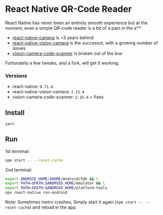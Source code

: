 # React Native QR-Code Reader

React Native has never been an entirely smooth experience but at the moment, even a simple QR-code reader is a bit of a pain in the a**.

- [react-native-camera](https://github.com/react-native-camera/react-native-camera) is ~3 years behind
- [react-native-vision-camera](https://github.com/mrousavy/react-native-vision-camera) is the successor, with a growing number of issues
- [vision-camera-code-scanner](https://github.com/rodgomesc/vision-camera-code-scanner) is broken out of the box

Fortunately a few tweaks, and a fork, will get it working.

### Versions

- react-native: `0.71.8`
- react-native-vision-camera: `2.15.4`
- vision-camera-code-scanner: `2.15.4` + fixes

## Install

```bash
yarn
```

## Run

1st terminal:

```bash
npm start -- --reset-cache
```

2nd terminal:

```bash
export ANDROID_HOME=$HOME/Android/Sdk && \
export PATH=$PATH:$ANDROID_HOME/emulator && \
export PATH=$PATH:$ANDROID_HOME/platform-tools
npx react-native run-android
```

Note: Sometimes metro crashes; Simply start it again (`npm start -- --reset-cache`) and reload in the app.